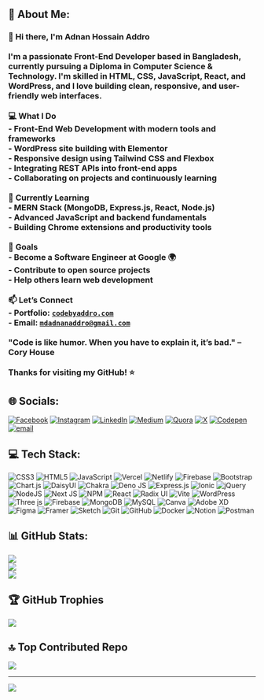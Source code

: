 ## 💫 About Me:
### 👋 Hi there, I'm Adnan Hossain Addro<br><br>I'm a passionate Front-End Developer based in Bangladesh, currently pursuing a Diploma in Computer Science & Technology. I'm skilled in HTML, CSS, JavaScript, React, and WordPress, and I love building clean, responsive, and user-friendly web interfaces.<br><br>💻 **What I Do**<br>- Front-End Web Development with modern tools and frameworks<br>- WordPress site building with Elementor<br>- Responsive design using Tailwind CSS and Flexbox<br>- Integrating REST APIs into front-end apps<br>- Collaborating on projects and continuously learning<br><br>🚀 **Currently Learning**<br>- MERN Stack (MongoDB, Express.js, React, Node.js)<br>- Advanced JavaScript and backend fundamentals<br>- Building Chrome extensions and productivity tools<br><br>🎯 **Goals**<br>- Become a Software Engineer at Google 🌍<br>- Contribute to open source projects<br>- Help others learn web development<br><br>📫 **Let’s Connect**<br>- Portfolio: [`codebyaddro.com`](https://codebyaddro.com)<br>- Email: [`mdadnanaddro@gmail.com`](mailto:mdadnanaddro@gmail.com)<br><br> "Code is like humor. When you have to explain it, it’s bad." – Cory House<br><br>Thanks for visiting my GitHub! ⭐<br>


## 🌐 Socials:
[![Facebook](https://img.shields.io/badge/Facebook-%231877F2.svg?logo=Facebook&logoColor=white)](https://facebook.com/adnanhossainaddro) [![Instagram](https://img.shields.io/badge/Instagram-%23E4405F.svg?logo=Instagram&logoColor=white)](https://instagram.com/codebyaddro) [![LinkedIn](https://img.shields.io/badge/LinkedIn-%230077B5.svg?logo=linkedin&logoColor=white)](https://linkedin.com/in/adnan-hossain-addro) [![Medium](https://img.shields.io/badge/Medium-12100E?logo=medium&logoColor=white)](https://medium.com/@mdadnanaddro) [![Quora](https://img.shields.io/badge/Quora-%23B92B27.svg?logo=Quora&logoColor=white)](https://quora.com/profile/Md-Adnan-Addro) [![X](https://img.shields.io/badge/X-black.svg?logo=X&logoColor=white)](https://x.com/AddroAdnan23) [![Codepen](https://img.shields.io/badge/Codepen-000000?logo=codepen&logoColor=white)](https://codepen.io/Md-Adnan-Addro) [![email](https://img.shields.io/badge/Email-D14836?logo=gmail&logoColor=white)](mailto:codebyaddro@gmail.com) 

## 💻 Tech Stack:
![CSS3](https://img.shields.io/badge/css3-%231572B6.svg?style=flat&logo=css3&logoColor=white) ![HTML5](https://img.shields.io/badge/html5-%23E34F26.svg?style=flat&logo=html5&logoColor=white) ![JavaScript](https://img.shields.io/badge/javascript-%23323330.svg?style=flat&logo=javascript&logoColor=%23F7DF1E) ![Vercel](https://img.shields.io/badge/vercel-%23000000.svg?style=flat&logo=vercel&logoColor=white) ![Netlify](https://img.shields.io/badge/netlify-%23000000.svg?style=flat&logo=netlify&logoColor=#00C7B7) ![Firebase](https://img.shields.io/badge/firebase-%23039BE5.svg?style=flat&logo=firebase) ![Bootstrap](https://img.shields.io/badge/bootstrap-%238511FA.svg?style=flat&logo=bootstrap&logoColor=white) ![Chart.js](https://img.shields.io/badge/chart.js-F5788D.svg?style=flat&logo=chart.js&logoColor=white) ![DaisyUI](https://img.shields.io/badge/daisyui-5A0EF8?style=flat&logo=daisyui&logoColor=white) ![Chakra](https://img.shields.io/badge/chakra-%234ED1C5.svg?style=flat&logo=chakraui&logoColor=white) ![Deno JS](https://img.shields.io/badge/deno%20js-000000?style=flat&logo=deno&logoColor=white) ![Express.js](https://img.shields.io/badge/express.js-%23404d59.svg?style=flat&logo=express&logoColor=%2361DAFB) ![Ionic](https://img.shields.io/badge/Ionic-%233880FF.svg?style=flat&logo=Ionic&logoColor=white) ![jQuery](https://img.shields.io/badge/jquery-%230769AD.svg?style=flat&logo=jquery&logoColor=white) ![NodeJS](https://img.shields.io/badge/node.js-6DA55F?style=flat&logo=node.js&logoColor=white) ![Next JS](https://img.shields.io/badge/Next-black?style=flat&logo=next.js&logoColor=white) ![NPM](https://img.shields.io/badge/NPM-%23CB3837.svg?style=flat&logo=npm&logoColor=white) ![React](https://img.shields.io/badge/react-%2320232a.svg?style=flat&logo=react&logoColor=%2361DAFB) ![Radix UI](https://img.shields.io/badge/radix%20ui-161618.svg?style=flat&logo=radix-ui&logoColor=white) ![Vite](https://img.shields.io/badge/vite-%23646CFF.svg?style=flat&logo=vite&logoColor=white) ![WordPress](https://img.shields.io/badge/WordPress-%23117AC9.svg?style=flat&logo=WordPress&logoColor=white) ![Three js](https://img.shields.io/badge/threejs-black?style=flat&logo=three.js&logoColor=white) ![Firebase](https://img.shields.io/badge/firebase-a08021?style=flat&logo=firebase&logoColor=ffcd34) ![MongoDB](https://img.shields.io/badge/MongoDB-%234ea94b.svg?style=flat&logo=mongodb&logoColor=white) ![MySQL](https://img.shields.io/badge/mysql-4479A1.svg?style=flat&logo=mysql&logoColor=white) ![Canva](https://img.shields.io/badge/Canva-%2300C4CC.svg?style=flat&logo=Canva&logoColor=white) ![Adobe XD](https://img.shields.io/badge/Adobe%20XD-470137?style=flat&logo=Adobe%20XD&logoColor=#FF61F6) ![Figma](https://img.shields.io/badge/figma-%23F24E1E.svg?style=flat&logo=figma&logoColor=white) ![Framer](https://img.shields.io/badge/Framer-black?style=flat&logo=framer&logoColor=blue) ![Sketch](https://img.shields.io/badge/Sketch-FFB387?style=flat&logo=sketch&logoColor=black) ![Git](https://img.shields.io/badge/git-%23F05033.svg?style=flat&logo=git&logoColor=white) ![GitHub](https://img.shields.io/badge/github-%23121011.svg?style=flat&logo=github&logoColor=white) ![Docker](https://img.shields.io/badge/docker-%230db7ed.svg?style=flat&logo=docker&logoColor=white) ![Notion](https://img.shields.io/badge/Notion-%23000000.svg?style=flat&logo=notion&logoColor=white) ![Postman](https://img.shields.io/badge/Postman-FF6C37?style=flat&logo=postman&logoColor=white)
## 📊 GitHub Stats:
![](https://github-readme-stats.vercel.app/api?username=codebyaddro&theme=blue_navy&hide_border=false&include_all_commits=true&count_private=false)<br/>
![](https://nirzak-streak-stats.vercel.app/?user=codebyaddro&theme=blue_navy&hide_border=false)<br/>
![](https://github-readme-stats.vercel.app/api/top-langs/?username=codebyaddro&theme=blue_navy&hide_border=false&include_all_commits=true&count_private=false&layout=compact)

## 🏆 GitHub Trophies
![](https://github-profile-trophy.vercel.app/?username=codebyaddro&theme=tokyonight&no-frame=false&no-bg=false&margin-w=4)

## 🔝 Top Contributed Repo
![](https://github-contributor-stats.vercel.app/api?username=codebyaddro&limit=5&theme=blue_navy&combine_all_yearly_contributions=true)

---
[![](https://visitcount.itsvg.in/api?id=codebyaddro&icon=2&color=1)](https://visitcount.itsvg.in)

<!-- Proudly created with GPRM ( https://gprm.itsvg.in ) -->
